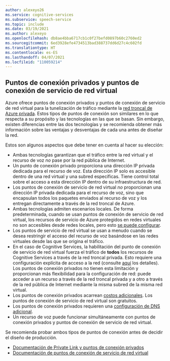 ```yaml
---
author: alexeyo26
ms.service: cognitive-services
ms.subservice: speech-service
ms.topic: include
ms.date: 03/19/2021
ms.author: alexeyo
ms.openlocfilehash: db8ae4bba6717cb1c0f27befd0897b60c2760ed2
ms.sourcegitcommit: 6ed3928efe4734513bad388737dd6d27c4c602fd
ms.translationtype: HT
ms.contentlocale: es-ES
ms.lasthandoff: 04/07/2021
ms.locfileid: "110059214"
---
```

## <a name="private-endpoints-and-vnet-service-endpoints"></a>Puntos de conexión privados y puntos de conexión de servicio de red virtual

Azure ofrece puntos de conexión privados y puntos de conexión de servicio de red virtual para la tunelización de tráfico mediante la [red troncal de Azure privada](https://azure.microsoft.com/global-infrastructure/global-network/). Estos tipos de puntos de conexión son similares en lo que respecta a su propósito y las tecnologías en las que se basan. Sin embargo, existen diferencias entre las dos tecnologías y se recomienda obtener más información sobre las ventajas y desventajas de cada una antes de diseñar la red.

Estos son algunos aspectos que debe tener en cuenta al hacer su elección:
- Ambas tecnologías garantizan que el tráfico entre la red virtual y el recurso de voz *no* pase por la red pública de Internet.
- Un punto de conexión privado proporciona una dirección IP privada dedicada para el recurso de voz. Esta dirección IP solo es accesible dentro de una red virtual y una subred específicas. Tiene control total sobre el acceso a esta dirección IP dentro de su infraestructura de red.
- Los puntos de conexión de servicio de red virtual *no* proporcionan una dirección IP privada dedicada para el recurso de voz, sino que encapsulan todos los paquetes enviados al recurso de voz y los entregan directamente a través de la red troncal de Azure.
- Ambas tecnologías admiten escenarios locales. De forma predeterminada, cuando se usan puntos de conexión de servicio de red virtual, los recursos de servicio de Azure protegidos en redes virtuales no son accesibles desde redes locales, pero esto [se puede configurar](../../../virtual-network/virtual-network-service-endpoints-overview.md#secure-azure-service-access-from-on-premises).
- Los puntos de servicio de red virtual se usan a menudo cuando se desea restringir el acceso del recurso de voz basándose en las redes virtuales desde las que se origina el tráfico.
- En el caso de Cognitive Services, la habilitación del punto de conexión de servicio de red virtual fuerza el tráfico de **todos** los recursos de Cognitive Services a través de la red troncal privada. Esto requiere una configuración explícita de acceso a la red (consulte [aquí](../speech-service-vnet-service-endpoint.md#configure-vnets-and-the-speech-resource-networking-settings) los detalles). Los puntos de conexión privados no tienen esta limitación y proporcionan más flexibilidad para la configuración de red: puede acceder a un recurso a través de la red troncal privada y a otro a través de la red pública de Internet mediante la misma subred de la misma red virtual.
- Los puntos de conexión privados acarrean [costos adicionales](https://azure.microsoft.com/pricing/details/private-link). Los puntos de conexión de servicio de red virtual son gratuitos.
- Los puntos de conexión privados requieren una [configuración de DNS adicional](../speech-services-private-link.md#turn-on-private-endpoints).
- Un recurso de voz puede funcionar simultáneamente con puntos de conexión privados y puntos de conexión de servicio de red virtual.

Se recomienda probar ambos tipos de puntos de conexión antes de decidir el diseño de producción. 

- [Documentación de Private Link y puntos de conexión privados](../../../private-link/private-link-overview.md)
- [Documentación de puntos de conexión de servicio de red virtual](../../../virtual-network/virtual-network-service-endpoints-overview.md)
